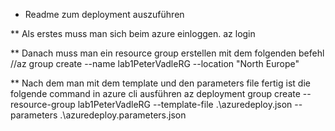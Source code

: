 * Readme zum deployment auszuführen

** Als erstes muss man sich beim azure einloggen.
az login

** Danach muss man ein resource group erstellen mit dem folgenden befehl
//az group create --name lab1PeterVadleRG --location "North Europe"

** Nach dem man mit dem template und den parameters file fertig ist die folgende command in azure cli ausführen
az deployment group create --resource-group lab1PeterVadleRG --template-file .\azuredeploy.json --parameters .\azuredeploy.parameters.json
